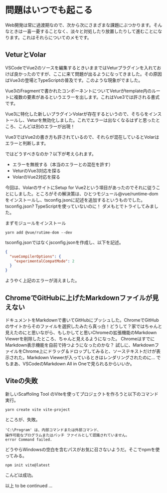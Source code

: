 # 問題はいつでも起こる

Web開発は常に過渡期なので、次から次にさまざまな課題にぶつかります。そんなときは一喜一憂することなく、淡々と対処したり放置したりして進むことになります。これはそれらについてのメモです。

## VeturとVolar

VSCodeでVue2のソースを編集するときいままではVeturプラグインを入れておけば良かったのですが、ここに来て問題が出るようになってきました。その原因はVue3の登場とTypeScriptの普及です。このような現象がでました。

Vue3のFragmentで書かれたコンポーネントについてVeturがtemplate内のルートに複数の要素があるというエラーを出します。これはVue3では許される書式です。

Vue3に特化した新しいプラグインVolarが存在するというので、そちらをインストールし、Veturを無効化しました。これでエラーは出なくなるはずと思ったところ、こんどは別のエラーが出現！

Vue3ではVue2の書き方も許されているので、それらが混在しているとVolarはエラーと判断します。

ではどうすべきなのか？以下が考えられます。

- エラーを無視する（本当のエラーとの混在を許す）
- VeturのVue3対応を探る
- VolarのVue2対応を探る
  
今回は、VolarのサイトにSetup for Vue2という項目があったのでそれに従うことにしました。ところがその解決策は、ひとつモジュール@vue/runtime-domをインストールし、tsconfig.jsonに記述を追加するというものでした。tsconfig.json? TypeScriptを使っていないのに！
ダメもとでトライしてみました。

まずモジュールをインストール

```shell
yarn add @vue/rutime-dom --dev
```
tsconfig.jsonではなくjsconfig.jsonを作成し、以下を記述。

```json
{
  "vueCompilerOptions": {
    "experimentalCompatMode": 2
  }
}
```

ようやく上記のエラーが消えました。

## ChromeでGitHubに上げたMarkdownファイルが見えない

ドキュメントをMarkdownで書いてGitHubにプッシュした。ChromeでGitHubのサイトからそのファイルを選択したみたら真っ白！どうして？家ではちゃんと見えたのにと思いながら、もしかしてと思いChromeの拡張機能のMarkdown Viewerを削除したところ、ちゃんと見えるようになった。
ChromeはすでにMarkdown表示機能を自前で持つようになったのかな？
試しに、MarkdownファイルをChrome上にドラッグ＆ドロップしてみると、ソーステキストだけが表示された。Markdown Viewerが入っているときはレンダリングされたのに... でもまあ、VSCodeのMarkdown All in Oneで見られるからいいか。

## Viteの失敗

新しいScaffoling Tool のViteを使ってプロジェクトを作ろうと以下のコマンド実行。

```shell
yarn create vite vite-project
```
ところが、失敗。
```
'C:\Program' は、内部コマンドまたは外部コマンド、
操作可能なプログラムまたはバッチ ファイルとして認識されていません。
error Command failed.
```

どうやらWindowsの空白を含むパスがお気に召さないようだ。そこでnpmを使ってみる。

```
npm init vite@latest
```

こんどは成功。

以上 to be continued ...







